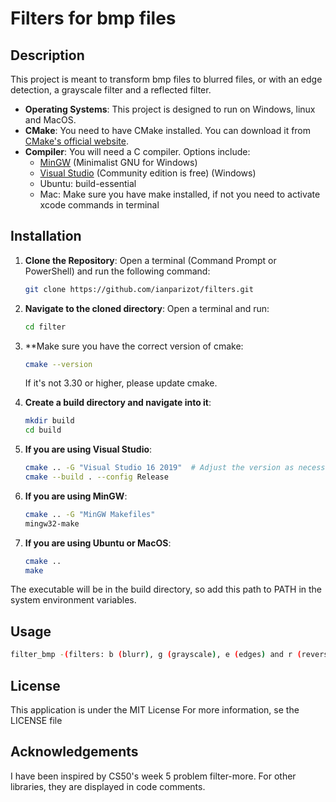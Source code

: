 # Filters for bmp files

## Description

This project is meant to transform bmp files to blurred files, or with an edge detection, a grayscale filter and a reflected filter.

- **Operating Systems**: This project is designed to run on Windows, linux and MacOS.
- **CMake**: You need to have CMake installed. You can download it from [CMake's official website](https://cmake.org/download/).
- **Compiler**: You will need a C compiler. Options include:
    - [MinGW](http://www.mingw.org/) (Minimalist GNU for Windows)
    - [Visual Studio](https://visualstudio.microsoft.com/) (Community edition is free) (Windows)
    - Ubuntu: build-essential
    - Mac: Make sure you have make installed, if not you need to activate xcode commands in terminal

## Installation

1. **Clone the Repository**: Open a terminal (Command Prompt or PowerShell) and run the following command:

   ```bash
   git clone https://github.com/ianparizot/filters.git

2. **Navigate to the cloned directory**: Open a terminal and run:

   ```bash
   cd filter
3. **Make sure you have the correct version of cmake:
   ```bash
   cmake --version
   ```
   If it's not 3.30 or higher, please update cmake.
4. **Create a build directory and navigate into it**:
   ```bash
   mkdir build
   cd build
   ```
5. **If you are using Visual Studio**:
   ```bash
   cmake .. -G "Visual Studio 16 2019"  # Adjust the version as necessary
   cmake --build . --config Release
   ```
6. **If you are using MinGW**:
   ```bash
   cmake .. -G "MinGW Makefiles"
   mingw32-make
   ```
7. **If you are using Ubuntu or MacOS**:
   ```bash
   cmake ..
   make
The executable will be in the build directory, so add this path to PATH in the system environment variables.
## Usage
```bash
filter_bmp -(filters: b (blurr), g (grayscale), e (edges) and r (reverse)) path/to/your/image [name of your output files, if none: it will be output.bmp]
```
## License
This application is under the MIT License
For more information, se the LICENSE file
## Acknowledgements
I have been inspired by CS50's week 5 problem filter-more.
For other libraries, they are displayed in code comments.